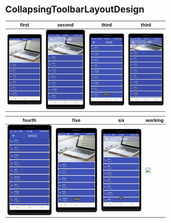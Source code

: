 CollapsingToolbarLayoutDesign
==========

| first      | second      | third   | third     |
|------------|-------------|-------------|-------------|
| <img src="https://github.com/rohitnotes/CollapsingToolbarLayoutDesign/blob/master/screen/1.png" width="250"> | <img src="https://github.com/rohitnotes/CollapsingToolbarLayoutDesign/blob/master/screen/2.png" width="250"> | <img src="https://github.com/rohitnotes/CollapsingToolbarLayoutDesign/blob/master/screen/3.png" width="250"> | <img src="https://github.com/rohitnotes/CollapsingToolbarLayoutDesign/blob/master/screen/4.png" width="250">|


| fourth      | five      | six   | working     |
|------------|-------------|-------------|-------------|
| <img src="https://github.com/rohitnotes/CollapsingToolbarLayoutDesign/blob/master/screen/5.png" width="250"> | <img src="https://github.com/rohitnotes/CollapsingToolbarLayoutDesign/blob/master/screen/6.png" width="250"> | <img src="https://github.com/rohitnotes/CollapsingToolbarLayoutDesign/blob/master/screen/7.png" width="250"> | <img src="https://github.com/rohitnotes/CollapsingToolbarLayoutDesign/blob/master/screen/working.gif" width="250">|
